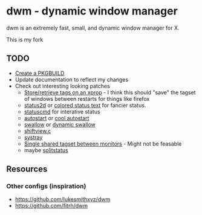 # dwm - dynamic window manager
dwm is an extremely fast, small, and dynamic window manager for X.

This is my fork

## TODO
 * [Create a PKGBUILD](https://bitbucket.org/jokerboy/dwm/raw/0b70c4351b887fbfdb5d694ce4451d52ad9e9422/PKGBUILD)
 * Update documentation to reflect my changes
 * Check out interesting looking patches
   - [Store/retrieve tags on an xprop](https://bitbucket.org/jokerboy/dwm/src/master/14-dwm-6.0-remember-tags.diff) - I think this should "save" the tagset of windows between restarts for things like firefox
   - [status2d](https://dwm.suckless.org/patches/status2d/) or [colored status text](https://dwm.suckless.org/patches/statuscolors/) for fancier status.
   - [statuscmd](https://dwm.suckless.org/patches/statuscmd/) for interative status
   - [autostart](https://dwm.suckless.org/patches/autostart/) or [cool autostart](https://dwm.suckless.org/patches/cool_autostart/)
   - [swallow](https://dwm.suckless.org/patches/swallow/) or [dynamic swallow](https://dwm.suckless.org/patches/dynamicswallow/)
   - [shiftview.c](https://lists.suckless.org/dev/att-7590/shiftview.c)
   - [systray](https://dwm.suckless.org/patches/systray/)
   - [Single shared tagset between monitors](https://dwm.suckless.org/patches/single_tagset/) - Might not be feasable
   - maybe [splitstatus](https://dwm.suckless.org/patches/splitstatus/)

## Resources

### Other configs (inspiration)
 * https://github.com/lukesmithxyz/dwm
 * https://github.com/fitrh/dwm
